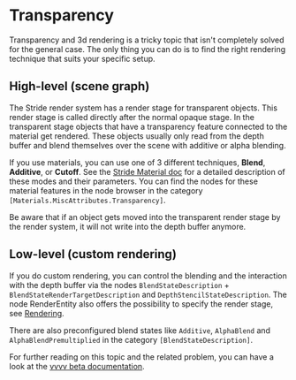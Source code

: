 # Transparency
Transparency and 3d rendering is a tricky topic that isn't completely solved for the general case. The only thing you can do is to find the right rendering technique that suits your specific setup.

## High-level (scene graph)
The Stride render system has a render stage for transparent objects. This render stage is called directly after the normal opaque stage. In the transparent stage objects that have a transparency feature connected to the material get rendered. These objects usually only read from the depth buffer and blend themselves over the scene with additive or alpha blending.

If you use materials, you can use one of 3 different techniques, **Blend**, **Additive**, or **Cutoff**. See the 
[Stride Material doc](https://doc.stride3d.net/4.0/en/manual/graphics/materials/misc-attributes.html#transparency) for a detailed description of these modes and their parameters. You can find the nodes for these material features in the node browser in the category `[Materials.MiscAttributes.Transparency]`.

Be aware that if an object gets moved into the transparent render stage by the render system, it will not write into the depth buffer anymore.

## Low-level (custom rendering)
If you do custom rendering, you can control the blending and the interaction with the depth buffer via the nodes `BlendStateDescription` + `BlendStateRenderTargetDescription`  and `DepthStencilStateDescription`. The node RenderEntity also offers the possibility to specify the render stage, see [Rendering](rendering.md).

There are also preconfigured blend states like `Additive`, `AlphaBlend` and `AlphaBlendPremultiplied` in the category `[BlendStateDescription]`.

For further reading on this topic and the related problem, you can have a look at the [vvvv beta documentation](https://vvvv.org/documentation/transparency).
